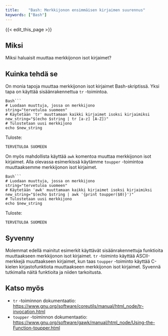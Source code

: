 ```yaml
---
title:    "Bash: Merkkijonon ensimmäisen kirjaimen suurennus"
keywords: ["Bash"]
---
```


{{< edit_this_page >}}

## Miksi

Miksi haluaisit muuttaa merkkijonon isot kirjaimet?

## Kuinka tehdä se

On monia tapoja muuttaa merkkijonon isot kirjaimet Bash-skriptissä. Yksi tapa on käyttää sisäänrakennettua `tr` -toimintoa.

```
Bash```
# Luodaan muuttuja, jossa on merkkijono
string="tervetuloa suomeen"
# Käytetään 'tr' muuttamaan kaikki kirjaimet isoksi kirjaimiksi
new_string="$(echo $string | tr [a-z] [A-Z])"
# Tulostetaan uusi merkkijono
echo $new_string
```

Tuloste:
```
TERVETULOA SUOMEEN
```

On myös mahdollista käyttää `awk` komentoa muuttaa merkkijonon isot kirjaimet. Alla olevassa esimerkissä käytämme `toupper` -toimintoa muuttaaksemme merkkijonon isot kirjaimet.

```
Bash```
# Luodaan muuttuja, jossa on merkkijono
string="tervetuloa suomeen"
# Käytetään 'awk' muuttamaan kaikki kirjaimet isoksi kirjaimiksi
new_string="$(echo $string | awk '{print toupper($0)}')"
# Tulostetaan uusi merkkijono
echo $new_string
```

Tuloste:
```
TERVETULOA SUOMEEN
```

## Syvenny

Molemmat edellä mainitut esimerkit käyttävät sisäänrakennettuja funktioita muuttaakseen merkkijonon isot kirjaimet. `tr` -toiminto käyttää ASCII-merkkejä muuttaakseen kirjaimet, kun taas `toupper` -toiminto käyttää C-kielen kirjastofunktiota muuttaakseen merkkijonon isot kirjaimet. Syvennä tutkimalla näitä funktioita ja niiden tarkoitusta.

## Katso myös

* `tr` -toiminnon dokumentaatio: https://www.gnu.org/software/coreutils/manual/html_node/tr-invocation.html
* `toupper` -toiminnon dokumentaatio: https://www.gnu.org/software/gawk/manual/html_node/Using-the-Function-toupper.html